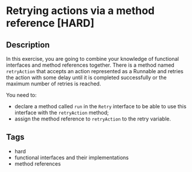 # Retrying actions via a method reference [HARD]

## Description
In this exercise, you are going to combine your knowledge of functional interfaces and method references together. There is a method named `retryAction` that accepts an action represented as a Runnable and retries the action with some delay until it is completed successfully or the maximum number of retries is reached.

You need to:

- declare a method called `run` in the `Retry` interface to be able to use this interface with the `retryAction` method;
- assign the method reference to `retryAction` to the retry variable.

## Tags
- hard
- functional interfaces and their implementations
- method references